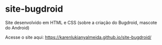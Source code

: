# site-bugdroid
Site desenvolvido em HTML e CSS (sobre a criação do Bugdroid, mascote do Android)

Acesse o site aqui:  https://karenlukianyalmeida.github.io/site-bugdroid/
